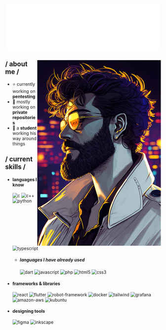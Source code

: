 <!-- Template Readme Inspired from https://github.com/durgeshsamariya/awesome-github-profile-readme-templates/blob/master/templates/zillastar.md -->

<p align = center ><img src="./pibecard.png"> </p>

<div>

<img align="right" width="400" src="./pibecyber.png"/>

<h2> / about me / </h2>

- ⭐ currently working on **pentesting**
- 💼 mostly working on **private repositories**
- 👾 a **student** working his way around things

<h2> / current skills / </h2>

- <h4> languages I know </h4>
  <img src = "https://img.shields.io/badge/C-00599C?style=for-the-badge&logo=&logoColor=white" alt = "c" />
  <img src = "https://img.shields.io/badge/C++-00599C?style=for-the-badge&logo=&logoColor=white" alt = "c++" />
  <img src = "https://img.shields.io/badge/Python-3776AB?style=for-the-badge&logo=python&logoColor=white" alt = "python" />
  <img src = "https://img.shields.io/badge/Typescript-3178C6?style=for-the-badge&logo=typescript&logoColor=white" alt = "typescript" />

  - <h5> languages I have already used </h5>
    <img src = "https://img.shields.io/badge/Dart-0175C2?style=for-the-badge&logo=dart&logoColor=white" alt = "dart" />
    <img src = "https://img.shields.io/badge/Javascript-F7DF1E?style=for-the-badge&logo=javascript&logoColor=black" alt = "javascript" />
    <img src = "https://img.shields.io/badge/PHP-777BB4?style=for-the-badge&logo=php&logoColor=white" alt = "php" />
    <img src = "https://img.shields.io/badge/HTML5-E34F26?style=for-the-badge&logo=html5&logoColor=white" alt = "html5" />
    <img src = "https://img.shields.io/badge/CSS3-1572B6?style=for-the-badge&logo=css3&logoColor=white" alt = "css3" />

- <h4> frameworks & libraries </h4>
  <img src = "https://img.shields.io/badge/React-61DAFB?style=for-the-badge&logo=react&logoColor=black" alt = "react" />
  <img src = "https://img.shields.io/badge/Flutter-02569B?style=for-the-badge&logo=flutter&logoColor=white" alt = "flutter" />
  <img src = "https://img.shields.io/badge/Robot_Framework-000000?style=for-the-badge&logo=robotframework&logoColor=white" alt = "robot-framework" />
  <img src = "https://img.shields.io/badge/Docker-2496ED?style=for-the-badge&logo=docker&logoColor=white" alt = "docker" />
  <!-- <br/> -->
  <img src = "https://img.shields.io/badge/Tailwind-06B6D4?style=for-the-badge&logo=tailwindcss&logoColor=white" alt = "tailwind" />
  <img src = "https://img.shields.io/badge/Grafana-F46800?style=for-the-badge&logo=grafana&logoColor=white" alt = "grafana" />
  <img src = "https://img.shields.io/badge/DynamoDB-4053D6?style=for-the-badge&logo=amazondynamodb&logoColor=white" alt = "amazon-aws" />
  <img src = "https://img.shields.io/badge/Kubuntu-0079C1?style=for-the-badge&logo=kubuntu&logoColor=white" alt = "kubuntu" />

- <h4> designing tools </h4>
  <img src = "https://img.shields.io/badge/Figma-F24E1E?style=for-the-badge&logo=figma&logoColor=white" alt = "figma" />
  <img src = "https://img.shields.io/badge/Inkscape-000000?style=for-the-badge&logo=inkscape&logoColor=white" alt = "inkscape" />